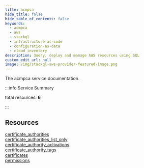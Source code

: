 ```yaml
---
title: acmpca
hide_title: false
hide_table_of_contents: false
keywords:
  - acmpca
  - aws
  - stackql
  - infrastructure-as-code
  - configuration-as-data
  - cloud inventory
description: Query, deploy and manage AWS resources using SQL
custom_edit_url: null
image: /img/stackql-aws-provider-featured-image.png
---
```


The acmpca service documentation.

:::info Service Summary

<div class="row">
<div class="providerDocColumn">
<span>total resources:&nbsp;<b>6</b></span><br />
</div>
</div>

:::

## Resources
<div class="row">
<div class="providerDocColumn">
<a href="/services/acmpca/certificate_authorities/">certificate_authorities</a><br />
<a href="/services/acmpca/certificate_authorities_list_only/">certificate_authorities_list_only</a><br />
<a href="/services/acmpca/certificate_authority_activations/">certificate_authority_activations</a>
</div>
<div class="providerDocColumn">
<a href="/services/acmpca/certificate_authority_tags/">certificate_authority_tags</a><br />
<a href="/services/acmpca/certificates/">certificates</a><br />
<a href="/services/acmpca/permissions/">permissions</a>
</div>
</div>